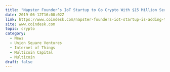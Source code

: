 ```yaml
---
title: "Napster Founder’s IoT Startup to Go Crypto With $15 Million Series C"
date: 2019-06-12T16:00:02Z
link: https://www.coindesk.com/napster-founders-iot-startup-is-adding-tokens-with-15-million-round-led-by-usv-multicoin?utm_medium=RSS&utm_source=hune
site: www.coindesk.com
topic: crypto
category:
  - News
  - Union Square Ventures
  - Internet of Things
  - Multicoin Capital
  - Multicoin
draft: false
---
```


